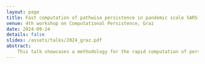 ```yaml
---
layout: page
title: Fast computation of pathwise persistence in pandemic scale SARS-CoV-2 genome data
venue: 4th workshop on Computational Persistence, Graz
date: 2024-09-24
details: false
slides: /assets/talks/2024_graz.pdf
abstract:
    This talk showcases a methodology for the rapid computation of persistent homology in pandemic-scale time series data of SARS-CoV-2 genomes. By focusing only on small genomic distance scales, which capture the selective advantages and deleterious effects of individual mutations relative to its progenitor, and encoding temporal information through a deformation of the metric, we are able to efficiently calculate homology classes for millions of unique viral sequences. We discuss the implementation challenges and solutions that have enabled us to process data at this scale and explain the biological insights we obtain about the evolutionary fitness landscape during the pandemic. Our method exemplifies the application of topology to large datasets, streamlining data analysis at unprecedented scales, while also enhancing our understanding of viral evolution by providing insights into mutation dynamics at a daily resolution.
---
```

